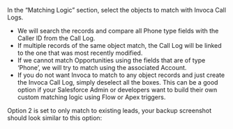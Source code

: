 In the “Matching Logic” section, select the objects to match with Invoca Call Logs. 

- We will search the records and compare all Phone type fields with the Caller ID from the Call Log. 
- If multiple records of the same object match, the Call Log will be linked to the one that was most recently modified.
- If we cannot match Opportunities using the fields that are of type ‘Phone’, we will try to match using the associated Account.
- If you do not want Invoca to match to any object records and just create the Invoca Call Log, simply deselect all the boxes. This can be a good option if your Salesforce Admin or developers want to build their own custom matching logic using Flow or Apex triggers.

Option 2 is set to only match to existing leads, your backup screenshot should look similar to this option:
